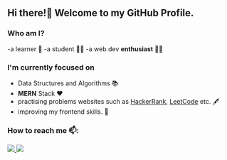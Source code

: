 ## Hi there!👋 Welcome to my GitHub Profile.

### Who am I?

-a learner 🌱
-a student 👨‍🎓
-a web dev **enthusiast** 🧑‍💻

### I'm currently focused on

- Data Structures and Algorithms 📚
- **MERN** Stack ❤️
- practising problems websites such as [HackerRank](https://www.hackerrank.com/), [LeetCode](https://leetcode.com/) etc. 🖋️
- improving my frontend skills. 💪

### How to reach me 📫: 

<a href="mailto:gouravguptagg02@gmail.com">
<img src="https://img.shields.io/badge/Gmail-D14836?style=for-the-badge&logo=gmail&logoColor=white">
</a>
<a href="https://www.linkedin.com/in/gouravgupta02/">
<img src="https://img.shields.io/badge/LinkedIn-0077B5?style=for-the-badge&logo=linkedin&logoColor=white">
</a>

<!--
**gouravgupta02/gouravgupta02** is a ✨ _special_ ✨ repository because its `README.md` (this file) appears on your GitHub profile.

Here are some ideas to get you started:

- 🔭 I’m currently working on ...
- 🌱 I’m currently learning ...
- 👯 I’m looking to collaborate on ...
- 🤔 I’m looking for help with ...
- 💬 Ask me about ...
- 📫 How to reach me: ...
- 😄 Pronouns: ...
- ⚡ Fun fact: ...
-->
